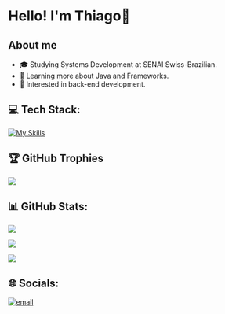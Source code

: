 # Hello! I'm Thiago👋

## About me
- 🎓 Studying Systems Development at SENAI Swiss-Brazilian.
- 🌱 Learning more about Java and Frameworks.
- 💼 Interested in back-end development.

## 💻 Tech Stack:
[![My Skills](https://skillicons.dev/icons?i=java,spring,javascript,typescript,nodejs,mysql,postgres,postman,git,github,gcp,idea,eclipse,linux&theme=light&perline=7)](https://skillicons.dev)

## 🏆 GitHub Trophies
![](https://github-profile-trophy.vercel.app/?username=ThiagoNascBarros&theme=radical&no-frame=false&no-bg=true&margin-w=4)

## 📊 GitHub Stats:
![](https://github-readme-stats.vercel.app/api?username=ThiagoNascBarros&theme=aura&hide_border=false&include_all_commits=false&count_private=false)

![](https://nirzak-streak-stats.vercel.app/?user=ThiagoNascBarros&theme=aura&hide_border=false)

![](https://github-readme-stats.vercel.app/api/top-langs/?username=ThiagoNascBarros&theme=aura&card_width=600&hide_border=false&include_all_commits=false&count_private=false&layout=compact)


## 🌐 Socials:
[![email](https://img.shields.io/badge/Email-D14836?logo=gmail&logoColor=white)](mailto:tdonascimentobarros@gmail.com) 
